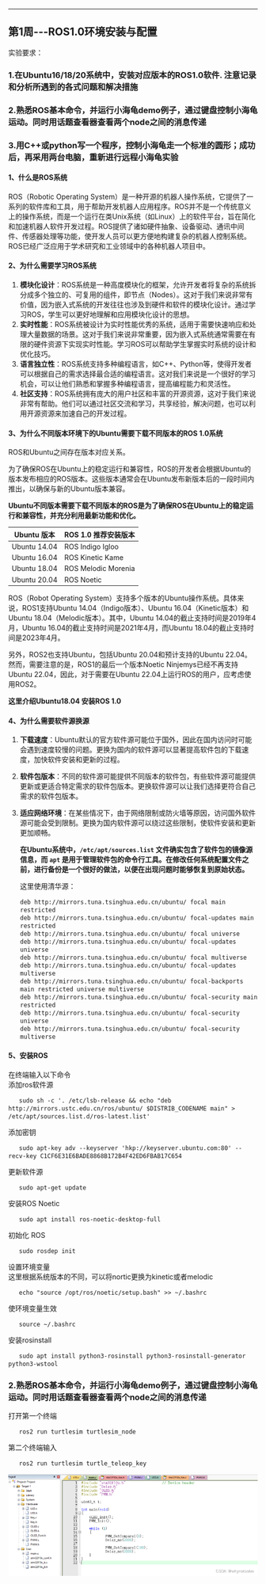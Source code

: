 
---

第1周---ROS1.0环境安装与配置
------------------------------

实验要求：

### 1.在Ubuntu16/18/20系统中，安装对应版本的ROS1.0软件. 注意记录和分析所遇到的各式问题和解决措施

### 2.熟悉ROS基本命令，并运行小海龟demo例子，通过键盘控制小海龟运动。同时用话题查看器查看两个node之间的消息传递

### 3.用C++或python写一个程序，控制小海龟走一个标准的圆形；成功后，再采用两台电脑，重新进行远程小海龟实验

#### 1、什么是ROS系统

ROS（Robotic Operating System）是一种开源的机器人操作系统，它提供了一系列的软件库和工具，用于帮助开发机器人应用程序。ROS并不是一个传统意义上的操作系统，而是一个运行在类Unix系统（如Linux）上的软件平台，旨在简化和加速机器人软件开发过程。ROS提供了诸如硬件抽象、设备驱动、通讯中间件、传感器处理等功能，使开发人员可以更方便地构建复杂的机器人控制系统。ROS已经广泛应用于学术研究和工业领域中的各种机器人项目中。

#### 2、为什么需要学习ROS系统

1. **模块化设计**：ROS系统是一种高度模块化的框架，允许开发者将复杂的系统拆分成多个独立的、可复用的组件，即节点（Nodes）。这对于我们来说非常有价值，因为嵌入式系统的开发往往也涉及到硬件和软件的模块化设计。通过学习ROS，学生可以更好地理解和应用模块化设计的思想。
2. **实时性能**：ROS系统被设计为实时性能优秀的系统，适用于需要快速响应和处理大量数据的场景。这对于我们来说非常重要，因为嵌入式系统通常需要在有限的硬件资源下实现实时性能。学习ROS可以帮助学生掌握实时系统的设计和优化技巧。
3. **语言独立性**：ROS系统支持多种编程语言，如C++、Python等，使得开发者可以根据自己的需求选择最合适的编程语言。这对我们来说是一个很好的学习机会，可以让他们熟悉和掌握多种编程语言，提高编程能力和灵活性。
4. **社区支持**：ROS系统拥有庞大的用户社区和丰富的开源资源，这对于我们来说非常有帮助。他们可以通过社区交流和学习，共享经验，解决问题，也可以利用开源资源来加速自己的开发过程。

#### 3、为什么不同版本环境下的Ubuntu需要下载不同版本的ROS 1.0系统

ROS和Ubuntu之间存在版本对应关系。

为了确保ROS在Ubuntu上的稳定运行和兼容性，ROS的开发者会根据Ubuntu的版本发布相应的ROS版本。这些版本通常会在Ubuntu发布新版本后的一段时间内推出，以确保与新的Ubuntu版本兼容。

**Ubuntu不同版本需要下载不同版本的ROS是为了确保ROS在Ubuntu上的稳定运行和兼容性，并充分利用最新功能和优化。**

|  Ubuntu 版本   |   ROS 1.0 推荐安装版本    |
|--------------|---------------------|
| Ubuntu 14.04 | ROS Indigo Igloo    |
| Ubuntu 16.04 | ROS Kinetic Kame    |
| Ubuntu 18.04 | ROS Melodic Morenia |
| Ubuntu 20.04 | ROS Noetic          |

ROS（Robot Operating System）支持多个版本的Ubuntu操作系统。具体来说，ROS1支持Ubuntu 14.04（Indigo版本）、Ubuntu 16.04（Kinetic版本）和Ubuntu 18.04（Melodic版本）。其中，Ubuntu 14.04的截止支持时间是2019年4月，Ubuntu 16.04的截止支持时间是2021年4月，而Ubuntu 18.04的截止支持时间是2023年4月。

另外，ROS2也支持Ubuntu，包括Ubuntu 20.04和预计支持的Ubuntu 22.04。然而，需要注意的是，ROS1的最后一个版本Noetic Ninjemys已经不再支持Ubuntu 22.04，因此，对于需要在Ubuntu 22.04上运行ROS的用户，应考虑使用ROS2。

**这里介绍Ubuntu18.04 安装ROS 1.0**

#### 4、为什么需要软件源换源

1. **下载速度**：Ubuntu默认的官方软件源可能位于国外，因此在国内访问时可能会遇到速度较慢的问题。更换为国内的软件源可以显著提高软件包的下载速度，加快软件安装和更新的过程。

2. **软件包版本**：不同的软件源可能提供不同版本的软件包，有些软件源可能提供更新或更适合特定需求的软件包版本。更换软件源可以让我们选择更符合自己需求的软件包版本。

3. **适应网络环境**：在某些情况下，由于网络限制或防火墙等原因，访问国外软件源可能会受到限制。更换为国内软件源可以绕过这些限制，使软件安装和更新更加顺畅。

   **在Ubuntu系统中，`/etc/apt/sources.list` 文件确实包含了软件包的镜像源信息，而 `apt` 是用于管理软件包的命令行工具。在修改任何系统配置文件之前，进行备份是一个很好的做法，以便在出现问题时能够恢复到原始状态。**

   这里使用清华源：

       deb http://mirrors.tuna.tsinghua.edu.cn/ubuntu/ focal main restricted
       deb http://mirrors.tuna.tsinghua.edu.cn/ubuntu/ focal-updates main restricted
       deb http://mirrors.tuna.tsinghua.edu.cn/ubuntu/ focal universe
       deb http://mirrors.tuna.tsinghua.edu.cn/ubuntu/ focal-updates universe
       deb http://mirrors.tuna.tsinghua.edu.cn/ubuntu/ focal multiverse
       deb http://mirrors.tuna.tsinghua.edu.cn/ubuntu/ focal-updates multiverse
       deb http://mirrors.tuna.tsinghua.edu.cn/ubuntu/ focal-backports main restricted universe multiverse
       deb http://mirrors.tuna.tsinghua.edu.cn/ubuntu/ focal-security main restricted
       deb http://mirrors.tuna.tsinghua.edu.cn/ubuntu/ focal-security universe
       deb http://mirrors.tuna.tsinghua.edu.cn/ubuntu/ focal-security multiverse

#### 5、安装ROS

   在终端输入以下命令  
   添加ros软件源

       sudo sh -c '. /etc/lsb-release && echo "deb http://mirrors.ustc.edu.cn/ros/ubuntu/ $DISTRIB_CODENAME main" > /etc/apt/sources.list.d/ros-latest.list'

   添加密钥

       sudo apt-key adv --keyserver 'hkp://keyserver.ubuntu.com:80' --recv-key C1CF6E31E6BADE8868B172B4F42ED6FBAB17C654

   更新软件源

       sudo apt-get update

   安装ROS Noetic

       sudo apt install ros-noetic-desktop-full

   初始化 ROS

       sudo rosdep init

   设置环境变量  
   这里根据系统版本的不同，可以将nortic更换为kinetic或者melodic

       echo "source /opt/ros/noetic/setup.bash" >> ~/.bashrc

   使环境变量生效

       source ~/.bashrc

   安装rosinstall

       sudo apt install python3-rosinstall python3-rosinstall-generator python3-wstool

### 2.熟悉ROS基本命令，并运行小海龟demo例子，通过键盘控制小海龟运动。同时用话题查看器查看两个node之间的消息传递

   打开第一个终端

       ros2 run turtlesim turtlesim_node

   第二个终端输入

       ros2 run turtlesim turtle_teleop_key

   ![](../images/1718460593249.png)

